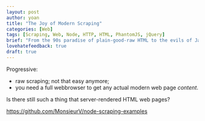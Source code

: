 ```yaml
---
layout: post
author: yoan
title: "The Joy of Modern Scraping"
categories: [Web]
tags: [Scraping, Web, Node, HTTP, HTML, PhantomJS, jQuery]
brief: "From the 90s paradise of plain-good-raw HTML to the evils of Javascript webapps."
lovehatefeedback: true
draft: true
---
```


Progressive:
* raw scraping; not that easy anymore;
* you need a full webbrowser to get any actual modern web page _content_.

Is there still such a thing that server-rendered HTML web pages?

https://github.com/MonsieurV/node-scraping-examples
